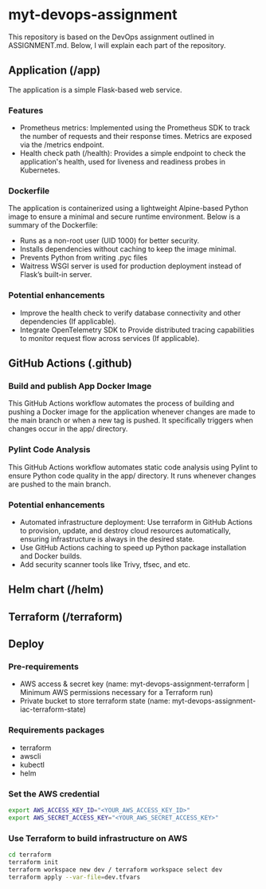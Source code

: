 # myt-devops-assignment

This repository is based on the DevOps assignment outlined in ASSIGNMENT.md. Below, I will explain each part of the repository.

## Application (/app)

The application is a simple Flask-based web service.

### Features

- Prometheus metrics: Implemented using the Prometheus SDK to track the number of requests and their response times. Metrics are exposed via the /metrics endpoint.
- Health check path (/health): Provides a simple endpoint to check the application's health, used for liveness and readiness probes in Kubernetes.

### Dockerfile

The application is containerized using a lightweight Alpine-based Python image to ensure a minimal and secure runtime environment. Below is a summary of the Dockerfile:

- Runs as a non-root user (UID 1000) for better security.
- Installs dependencies without caching to keep the image minimal.
- Prevents Python from writing .pyc files
- Waitress WSGI server is used for production deployment instead of Flask’s built-in server.

### Potential enhancements
- Improve the health check to verify database connectivity and other dependencies (If applicable).
- Integrate OpenTelemetry SDK to Provide distributed tracing capabilities to monitor request flow across services (If applicable).

## GitHub Actions (.github)

### Build and publish App Docker Image

This GitHub Actions workflow automates the process of building and pushing a Docker image for the application whenever changes are made to the main branch or when a new tag is pushed. It specifically triggers when changes occur in the app/ directory.

### Pylint Code Analysis

This GitHub Actions workflow automates static code analysis using Pylint to ensure Python code quality in the app/ directory. It runs whenever changes are pushed to the main branch.

### Potential enhancements

- Automated infrastructure deployment: Use terraform in GitHub Actions to provision, update, and destroy cloud resources automatically, ensuring infrastructure is always in the desired state.
- Use GitHub Actions caching to speed up Python package installation and Docker builds.
- Add security scanner tools like Trivy, tfsec, and etc.

## Helm chart (/helm)

## Terraform (/terraform)

## Deploy

### Pre-requirements
- AWS access & secret key (name: myt-devops-assignment-terraform | Minimum AWS permissions necessary for a Terraform run)
- Private bucket to store terraform state (name: myt-devops-assignment-iac-terraform-state)

### Requirements packages
- terraform
- awscli
- kubectl
- helm

### Set the AWS credential
```bash
export AWS_ACCESS_KEY_ID="<YOUR_AWS_ACCESS_KEY_ID>"
export AWS_SECRET_ACCESS_KEY="<YOUR_AWS_SECRET_ACCESS_KEY>"
```

### Use Terraform to build infrastructure on AWS
```bash
cd terraform
terraform init
terraform workspace new dev / terraform workspace select dev
terraform apply --var-file=dev.tfvars
```
